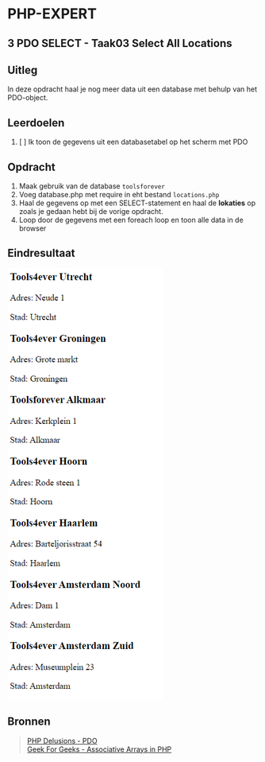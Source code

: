 # PHP-EXPERT

## 3 PDO SELECT - Taak03 Select All Locations

## Uitleg

In deze opdracht haal je nog meer data uit een database met behulp van het PDO-object.

## Leerdoelen

1. [ ] Ik toon de gegevens uit een databasetabel op het scherm met PDO

## Opdracht

1. Maak gebruik van de database `toolsforever`
2. Voeg database.php met require in eht bestand `locations.php`
3. Haal de gegevens op met een SELECT-statement en haal de **lokaties** op zoals je gedaan hebt bij de vorige opdracht.
4. Loop door de gegevens met een foreach loop en toon alle data in de browser

## Eindresultaat

![Eindresultaat](images/resultaat.png)

## Bronnen

> [PHP Delusions - PDO](https://phpdelusions.net/pdo)  
> [Geek For Geeks - Associative Arrays in PHP](https://www.geeksforgeeks.org/associative-arrays-in-php/)  
